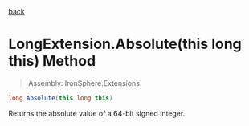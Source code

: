﻿

[back](/IronSphere.Extensions/types/LongExtension)

# LongExtension.Absolute(this long this) Method

> Assembly: IronSphere.Extensions

```csharp
long Absolute(this long this)
```

Returns the absolute value of a 64-bit signed integer.

 